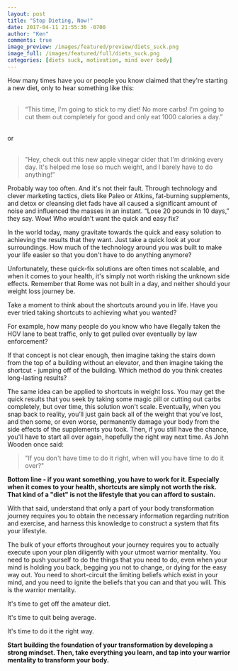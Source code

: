 ```yaml
---
layout: post
title: "Stop Dieting, Now!"
date: 2017-04-11 21:55:36 -0700
author: "Ken"
comments: true
image_preview: /images/featured/preview/diets_suck.png
image_full: /images/featured/full/diets_suck.png
categories: [diets suck, motivation, mind over body]
---
```


How many times have you or people you know claimed that they're starting a new diet, only to hear something like this:<br/><br/>

> “This time, I'm going to stick to my diet! No more carbs! I'm going to cut them out completely for good and only eat 1000 calories a day.”

<br/>or<br/>
<br/>
> "Hey, check out this new apple vinegar cider that I'm drinking every day. It's helped me lose so much weight, and I barely have to do anything!”


Probably way too often. And it's not their fault. Through technology and clever marketing tactics, diets like Paleo or Atkins, fat-burning supplements, and detox or cleansing diet fads have all caused a significant amount of noise and influenced the masses in an instant. “Lose 20 pounds in 10 days,” they say. Wow! Who wouldn't want the quick and easy fix?

In the world today, many gravitate towards the quick and easy solution to achieving the results that they want. Just take a quick look at your surroundings. How much of the technology around you was built to make your life easier so that you don't have to do anything anymore?

Unfortunately, these quick-fix solutions are often times not scalable, and when it comes to your health, it's simply not worth risking the unknown side effects. Remember that Rome was not built in a day, and neither should your weight loss journey be.

Take a moment to think about the shortcuts around you in life. Have you ever tried taking shortcuts to achieving what you wanted?

For example, how many people do you know who have illegally taken the HOV lane to beat traffic, only to get pulled over eventually by law enforcement?

If that concept is not clear enough, then imagine taking the stairs down from the top of a building without an elevator, and then imagine taking the shortcut - jumping off of the building. Which method do you think creates long-lasting results?

The same idea can be applied to shortcuts in weight loss. You may get the quick results that you seek by taking some magic pill or cutting out carbs completely, but over time, this solution won't scale. Eventually, when you snap back to reality, you’ll just gain back all of the weight that you've lost, and then some, or even worse, permanently damage your body from the side effects of the supplements you took. Then, if you still have the chance, you'll have to start all over again, hopefully the right way next time. As John Wooden once said:

> "If you don't have time to do it right, when will you have time to do it over?"

**Bottom line - if you want something, you have to work for it. Especially when it comes to your health, shortcuts are simply not worth the risk. That kind of a "diet" is not the lifestyle that you can afford to sustain.**

With that said, understand that only a part of your body transformation journey requires you to obtain the necessary information regarding nutrition and exercise, and harness this knowledge to construct a system that fits your lifestyle.

The bulk of your efforts throughout your journey requires you to actually execute upon your plan diligently with your utmost warrior mentality. You need to push yourself to do the things that you need to do, even when your mind is holding you back, begging you not to change, or dying for the easy way out. You need to short-circuit the limiting beliefs which exist in your mind, and you need to ignite the beliefs that you can and that you will. This is the warrior mentality.

It's time to get off the amateur diet.

It's time to quit being average.

It's time to do it the right way.

**Start building the foundation of your transformation by developing a strong mindset. Then, take everything you learn, and tap into your warrior mentality to transform your body.**

